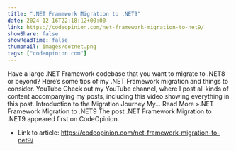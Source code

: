 ```yaml
---
title: ".NET Framework Migration to .NET9"
date: 2024-12-16T22:18:12+00:00
link: https://codeopinion.com/net-framework-migration-to-net9/
showShare: false
showReadTime: false
thumbnail: images/dotnet.png
tags: ["codeopinion.com"]
---
```

Have a large .NET Framework codebase that you want to migrate to .NET8 or beyond? Here’s some tips of my .NET Framework migration and things to consider. YouTube Check out my YouTube channel, where I post all kinds of content accompanying my posts, including this video showing everything in this post. Introduction to the Migration Journey My… Read More ».NET Framework Migration to .NET9
The post .NET Framework Migration to .NET9 appeared first on CodeOpinion.

- Link to article: https://codeopinion.com/net-framework-migration-to-net9/